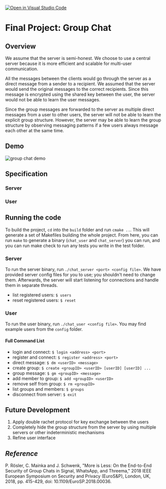 [![Open in Visual Studio Code](https://classroom.github.com/assets/open-in-vscode-718a45dd9cf7e7f842a935f5ebbe5719a5e09af4491e668f4dbf3b35d5cca122.svg)](https://classroom.github.com/online_ide?assignment_repo_id=11009676&assignment_repo_type=AssignmentRepo)
# Final Project: Group Chat

## Overview

We assume that the server is semi-honest. We choose to use a central server because it is more efficient and scalable for multi-user communication. 

All the messages between the clients would go through the server as a direct message from a sender to a recipient. We assumed that the server would send the original messages to the correct recipients. Since this message is encrypted using the shared key between the user, the server would not be able to learn the user messages. 

Since the group messages are forwarded to the server as multiple direct messages from a user to other users, the server will not be able to learn the explicit group structure. However, the server may be able to learn the group structure by observing messaging patterns if a few users always message each other at the same time. 

## Demo
![group chat demo](https://github.com/zhang-tianran/Group-Chat/demo.png)

## Specification
### Server

### User

## Running the code
To build the project, `cd` into the `build` folder and run `cmake ..`. This will generate a set of Makefiles building the whole project. From here, you can run `make` to generate a binary (`chat_user` and `chat_server`) you can run, and you can run make check to run any tests you write in the test folder.

### Server
To run the server binary, run `./chat_server <port> <config file>`. We have provided server config files for you to use; you shouldn't need to change them. Afterwards, the server will start listening for connections and handle them in separate threads.

- list registered users: `$ users`
- reset registered users: `$ reset`

### User
To run the user binary, run `./chat_user <config file>`. You may find example users from the `config` folder. 

#### Full Command List
- login and connect: `$ login <address> <port>`
- register and connect: `$ register <address> <port>`
- direct message: `$ dm <userID> <message>`
- create group: `$ create <groupID> <userID> [userID] [userID] ...`
- group message: `$ gm <groupID> <message>`
- add member to group: `$ add <groupID> <userID>`
- remove self from group: `$ rm <groupID>`
- list groups and members: `$ groups`
- disconnect from server: `$ exit`

## Future Development
1. Apply double rachet protocol for key exchange between the users
2. Completely hide the group structure from the server by using
multiple servers or other indeterministic mechanisms
3. Refine user interface

## _Reference_
P. Rösler, C. Mainka and J. Schwenk, "More is Less: On the End-to-End Security of Group Chats in Signal, WhatsApp, and Threema," 2018 IEEE European Symposium on Security and Privacy (EuroS\&P), London, UK, 2018, pp. 415-429, doi: 10.1109/EuroSP.2018.00036.